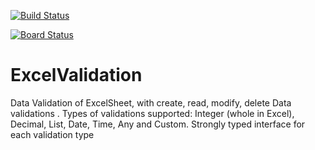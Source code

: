 [![Build Status](https://dev.azure.com/devopspractices1/Space%20Game%20-%20web%20-%20Tests/_apis/build/status/sheddy123.ExcelValidation?branchName=main)](https://dev.azure.com/devopspractices1/Space%20Game%20-%20web%20-%20Tests/_build/latest?definitionId=15&branchName=main)

[![Board Status](https://dev.azure.com/devopspractices1/50994012-ceb1-44a5-b51a-ac2f6d13b5f3/e295da19-1d5d-464d-9820-ba78d4975dba/_apis/work/boardbadge/4e9b5027-07dc-4138-8ae0-bfdd16b2a6e3)](https://dev.azure.com/devopspractices1/50994012-ceb1-44a5-b51a-ac2f6d13b5f3/_boards/board/t/e295da19-1d5d-464d-9820-ba78d4975dba/Microsoft.RequirementCategory/)

# ExcelValidation
Data Validation of ExcelSheet, with create, read, modify, delete Data validations . Types of validations supported: Integer (whole in Excel), Decimal, List, Date, Time, Any and Custom.  Strongly typed interface for each validation type
